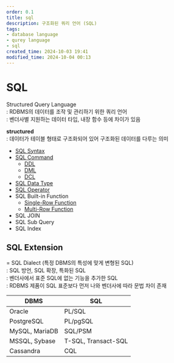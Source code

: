 ```yaml
---
order: 0.1
title: sql
description: 구조화된 쿼리 언어 (SQL)
tags:
- database language
- qurey language
- sql
created_time: 2024-10-03 19:41
modified_time: 2024-10-04 00:13
---
```


# SQL
Structured Query Language  
: RDBMS의 데이터를 조작 및 관리하기 위한 쿼리 언어  
: 벤더사별 지원하는 데이터 타입, 내장 함수 등에 차이가 있음         

**structured**  
: 데이터가 테이블 형태로 구조화되어 있어 구조화된 데이터를 다루는 의미

- [SQL Syntax](./sql-syntax.md)
- [SQL Command](./sql-command.md)
  - [DDL](./sql-command.md#ddl)
  - [DML](./sql-command.md#dml)
  - [DCL](./sql-command.md#dcl)
- [SQL Data Type](./sql-data-type.md)
- [SQL Operator](./sql-operator.md)
- SQL Built-in Function
  - [Single-Row Function](./sql-single-row-function.md)
  - [Multi-Row Function](./sql-multi-row-function.md)
- SQL JOIN
- SQL Sub Query
- SQL Index



## SQL Extension
= SQL Dialect (특정 DBMS의 특성에 맞게 변형된 SQL)  
: SQL 방언, SQL 확장, 특화된 SQL  
: 벤더사에서 표준 SQL에 없는 기능을 추가한 SQL  
: RDBMS 제품이 SQL 표준보다 먼저 나와 벤더사에 따라 문법 차이 존재  

DBMS | SQL
---|---
Oracle | PL/SQL
PostgreSQL | PL/pgSQL
MySQL, MariaDB | SQL/PSM 
MSSQL, Sybase  | T-SQL, Transact-SQL 
Cassandra      | CQL